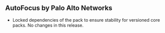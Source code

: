 ## AutoFocus by Palo Alto Networks

- Locked dependencies of the pack to ensure stability for versioned core packs. No changes in this release.
